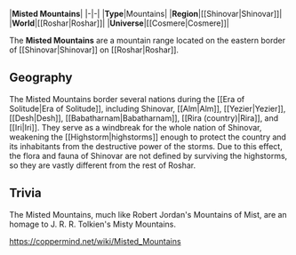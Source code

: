 |**Misted Mountains**|
|-|-|
|**Type**|Mountains|
|**Region**|[[Shinovar\|Shinovar]]|
|**World**|[[Roshar\|Roshar]]|
|**Universe**|[[Cosmere\|Cosmere]]|

The **Misted Mountains** are a mountain range located on the eastern border of [[Shinovar\|Shinovar]] on [[Roshar\|Roshar]].

## Geography
The Misted Mountains border several nations during the [[Era of Solitude\|Era of Solitude]], including Shinovar, [[Alm\|Alm]], [[Yezier\|Yezier]], [[Desh\|Desh]], [[Babatharnam\|Babatharnam]], [[Rira (country)\|Rira]], and [[Iri\|Iri]].
They serve as a windbreak for the whole nation of Shinovar, weakening the [[Highstorm\|highstorms]] enough to protect the country and its inhabitants from the destructive power of the storms. Due to this effect, the flora and fauna of Shinovar are not defined by surviving the highstorms, so they are vastly different from the rest of Roshar.

## Trivia
The Misted Mountains, much like Robert Jordan's Mountains of Mist, are an homage to J. R. R. Tolkien's Misty Mountains.


https://coppermind.net/wiki/Misted_Mountains